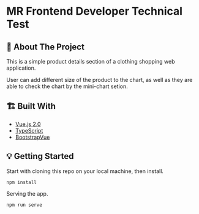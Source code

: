 # MR Frontend Developer Technical Test

## 📖 About The Project

This is a simple product details section of a clothing shopping web application.

User can add different size of the product to the chart, as well as they are able to check the chart by the mini-chart setion.

## 🏗️ Built With

- [Vue.js 2.0](https://v2.vuejs.org/)
- [TypeScript](https://www.typescriptlang.org/)
- [BootstrapVue](https://bootstrap-vue.org/)

## 💡 Getting Started

Start with cloning this repo on your local machine, then install.

```
npm install
```

Serving the app.

```
npm run serve
```

